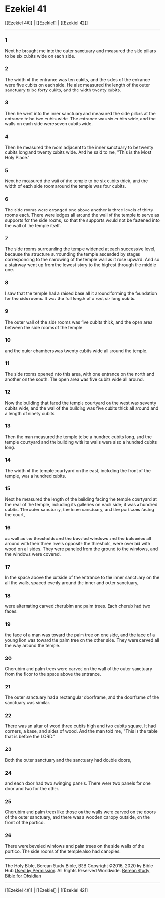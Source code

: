 # Ezekiel 41

[[Ezekiel 40]] | [[Ezekiel]] | [[Ezekiel 42]]

---

### 1
Next he brought me into the outer sanctuary and measured the side pillars to be six cubits wide on each side.

### 2
The width of the entrance was ten cubits, and the sides of the entrance were five cubits on each side. He also measured the length of the outer sanctuary to be forty cubits, and the width twenty cubits.

### 3
Then he went into the inner sanctuary and measured the side pillars at the entrance to be two cubits wide. The entrance was six cubits wide, and the walls on each side were seven cubits wide.

### 4
Then he measured the room adjacent to the inner sanctuary to be twenty cubits long and twenty cubits wide. And he said to me, "This is the Most Holy Place."

### 5
Next he measured the wall of the temple to be six cubits thick, and the width of each side room around the temple was four cubits.

### 6
The side rooms were arranged one above another in three levels of thirty rooms each. There were ledges all around the wall of the temple to serve as supports for the side rooms, so that the supports would not be fastened into the wall of the temple itself.

### 7
The side rooms surrounding the temple widened at each successive level, because the structure surrounding the temple ascended by stages corresponding to the narrowing of the temple wall as it rose upward. And so a stairway went up from the lowest story to the highest through the middle one.

### 8
I saw that the temple had a raised base all it around forming the foundation for the side rooms. It was the full length of a rod, six long cubits.

### 9
The outer wall of the side rooms was five cubits thick, and the open area between the side rooms of the temple

### 10
and the outer chambers was twenty cubits wide all around the temple.

### 11
The side rooms opened into this area, with one entrance on the north and another on the south. The open area was five cubits wide all around.

### 12
Now the building that faced the temple courtyard on the west was seventy cubits wide, and the wall of the building was five cubits thick all around and a length of ninety cubits.

### 13
Then the man measured the temple to be a hundred cubits long, and the temple courtyard and the building with its walls were also a hundred cubits long.

### 14
The width of the temple courtyard on the east, including the front of the temple, was a hundred cubits.

### 15
Next he measured the length of the building facing the temple courtyard at the rear of the temple, including its galleries on each side; it was a hundred cubits. The outer sanctuary, the inner sanctuary, and the porticoes facing the court,

### 16
as well as the thresholds and the beveled windows and the balconies all around with their three levels opposite the threshold, were overlaid with wood on all sides. They were paneled from the ground to the windows, and the windows were covered.

### 17
In the space above the outside of the entrance to the inner sanctuary on the all the walls, spaced evenly around the inner and outer sanctuary,

### 18
were alternating carved cherubim and palm trees. Each cherub had two faces:

### 19
the face of a man was toward the palm tree on one side, and the face of a young lion was toward the palm tree on the other side. They were carved all the way around the temple.

### 20
Cherubim and palm trees were carved on the wall of the outer sanctuary from the floor to the space above the entrance.

### 21
The outer sanctuary had a rectangular doorframe, and the doorframe of the sanctuary was similar.

### 22
There was an altar of wood three cubits high and two cubits square. It had corners, a base, and sides of wood. And the man told me, "This is the table that is before the LORD."

### 23
Both the outer sanctuary and the sanctuary had double doors,

### 24
and each door had two swinging panels. There were two panels for one door and two for the other.

### 25
Cherubim and palm trees like those on the walls were carved on the doors of the outer sanctuary, and there was a wooden canopy outside, on the front of the portico.

### 26
There were beveled windows and palm trees on the side walls of the portico. The side rooms of the temple also had canopies.

---

The Holy Bible, Berean Study Bible, BSB
Copyright ©2016, 2020 by Bible Hub
[Used by Permission](https://berean.bible/terms.htm). All Rights Reserved Worldwide.
[Berean Study Bible for Obsidian](https://github.com/gapmiss/berean-study-bible-for-obsidian)

---

[[Ezekiel 40]] | [[Ezekiel]] | [[Ezekiel 42]]

